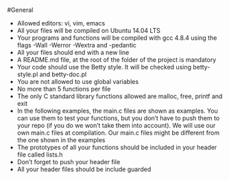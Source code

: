 #General

- Allowed editors: vi, vim, emacs
- All your files will be compiled on Ubuntu 14.04 LTS
- Your programs and functions will be compiled with gcc 4.8.4 using the flags
   -Wall -Werror -Wextra and -pedantic
- All your files should end with a new line
- A README.md file, at the root of the folder of the project is mandatory
- Your code should use the Betty style. It will be checked using betty-style.pl
   and betty-doc.pl
- You are not allowed to use global variables
- No more than 5 functions per file
- The only C standard library functions allowed are malloc, free, printf
   and exit
- In the following examples, the main.c files are shown as examples.
 You can use them to test your functions, but you don’t have to push them
 to your repo (if you do we won’t take them into account). We will use our own
 main.c files at compilation. Our main.c files might be different from the one
 shown in the examples
- The prototypes of all your functions should be included in your header file
 called lists.h
- Don’t forget to push your header file
- All your header files should be include guarded